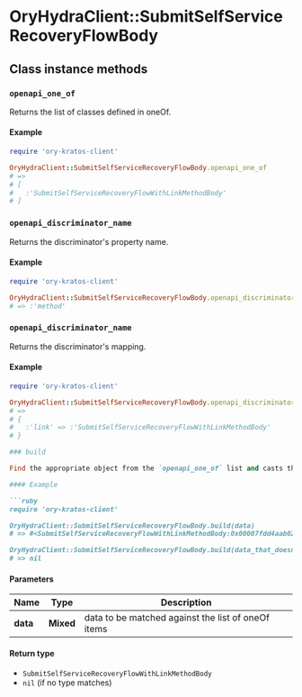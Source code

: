 # OryHydraClient::SubmitSelfServiceRecoveryFlowBody

## Class instance methods

### `openapi_one_of`

Returns the list of classes defined in oneOf.

#### Example

```ruby
require 'ory-kratos-client'

OryHydraClient::SubmitSelfServiceRecoveryFlowBody.openapi_one_of
# =>
# [
#   :'SubmitSelfServiceRecoveryFlowWithLinkMethodBody'
# ]
```

### `openapi_discriminator_name`

Returns the discriminator's property name.

#### Example

```ruby
require 'ory-kratos-client'

OryHydraClient::SubmitSelfServiceRecoveryFlowBody.openapi_discriminator_name
# => :'method'
```

### `openapi_discriminator_name`

Returns the discriminator's mapping.

#### Example

```ruby
require 'ory-kratos-client'

OryHydraClient::SubmitSelfServiceRecoveryFlowBody.openapi_discriminator_mapping
# =>
# {
#   :'link' => :'SubmitSelfServiceRecoveryFlowWithLinkMethodBody'
# }

### build

Find the appropriate object from the `openapi_one_of` list and casts the data into it.

#### Example

```ruby
require 'ory-kratos-client'

OryHydraClient::SubmitSelfServiceRecoveryFlowBody.build(data)
# => #<SubmitSelfServiceRecoveryFlowWithLinkMethodBody:0x00007fdd4aab02a0>

OryHydraClient::SubmitSelfServiceRecoveryFlowBody.build(data_that_doesnt_match)
# => nil
```

#### Parameters

| Name | Type | Description |
| ---- | ---- | ----------- |
| **data** | **Mixed** | data to be matched against the list of oneOf items |

#### Return type

- `SubmitSelfServiceRecoveryFlowWithLinkMethodBody`
- `nil` (if no type matches)

